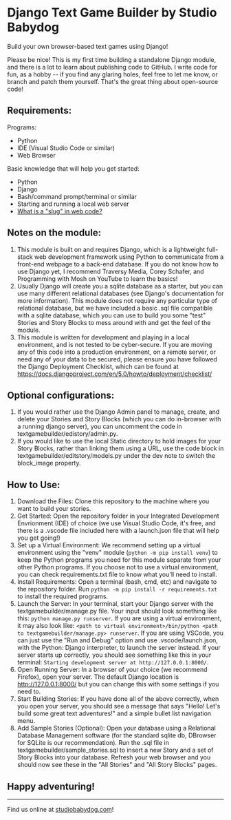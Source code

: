 # Django Text Game Builder by Studio Babydog
Build your own browser-based text games using Django!

Please be nice! This is my first time building a standalone Django module, and there is a lot to learn about publishing code to GitHub. I write code for fun, as a hobby -- if you find any glaring holes, feel free to let me know, or branch and patch them yourself. That's the great thing about open-source code!

## Requirements:
Programs:
* Python
* IDE (Visual Studio Code or similar)
* Web Browser

Basic knowledge that will help you get started:
* Python
* Django
* Bash/command prompt/terminal or similar
* Starting and running a local web server
* [What is a "slug" in web code?](https://www.codecademy.com/article/christine_belzie/create-a-url-using-slugs)

## Notes on the module:
1. This module is built on and requires Django, which is a lightweight full-stack web development framework using Python to communicate from a front-end webpage to a back-end database. If you do not know how to use Django yet, I recommend Traversy Media, Corey Schafer, and Programming with Mosh on YouTube to learn the basics!
2. Usually Django will create you a sqlite database as a starter, but you can use many different relational databases (see Django's documentation for more information). This module does not require any particular type of relational database, but we have included a basic .sql file compatible with a sqlite database, which you can use to build you some "test" Stories and Story Blocks to mess around with and get the feel of the module.
3. This module is written for development and playing in a local environment, and is not tested to be cyber-secure. If you are moving any of this code into a production environment, on a remote server, or need any of your data to be secured, please ensure you have followed the Django Deployment Checklist, which can be found at https://docs.djangoproject.com/en/5.0/howto/deployment/checklist/

## Optional configurations:
1. If you would rather use the Django Admin panel to manage, create, and delete your Stories and Story Blocks (which you can do in-browser with a running django server), you can uncomment the code in textgamebuilder/edistory/admin.py.
2. If you would like to use the local Static directory to hold images for your Story Blocks, rather than linking them using a URL, use the code block in textgamebuilder/editstory/models.py under the dev note to switch the block_image property.

## How to Use:
1. Download the Files: Clone this repository to the machine where you want to build your stories.
2. Get Started: Open the repository folder in your Integrated Development Envrionment (IDE) of choice (we use Visual Studio Code, it's free, and there is a .vscode file included here with a launch.json file that will help you get going!)
3. Set up a Virtual Environment: We recommend setting up a virtual environment using the "venv" module (`python -m pip install venv`) to keep the Python programs you need for this module separate from your other Python programs. If you choose not to use a virtual environment, you can check requirements.txt file to know what you'll need to install.
4. Install Requirements: Open a terminal (bash, cmd, etc) and navigate to the repository folder. Run `python -m pip install -r requirements.txt` to install the required programs. 
5. Launch the Server: In your terminal, start your Django server with the textgamebuilder/manage.py file. Your input should look something like this: `python manage.py runserver`. If you are using a virtual environment, it may also look like: `<path to virtual environment>/bin/python <path to textgamebuilder/manage.py> runserver`. If you are using VSCode, you can just use the "Run and Debug" option and use .vscode/launch.json, with the Python: Django interpreter, to launch the server instead. If your server starts up correctly, you should see something like this in your terminal: `Starting development server at http://127.0.0.1:8000/`.
6. Open Running Server: In a browser of your choice (we recommend Firefox), open your server. The default Django location is http://127.0.0.1:8000/ but you can change this with some settings if you need to.
7. Start Building Stories: If you have done all of the above correctly, when you open your server, you should see a message that says "Hello! Let's build some great text adventures!" and a simple bullet list navigation menu.
8. Add Sample Stories (Optional): Open your database using a Relational Database Management software (for the standard sqlite db, DBrowser for SQLite is our recommendation). Run the .sql file in textgamebuilder/sample_stories.sql to insert a new Story and a set of Story Blocks into your database. Refresh your web browser and you should now see these in the "All Stories" and "All Story Blocks" pages.

## Happy adventuring!
____

Find us online at [studiobabydog.com](http://studiobabydog.com)!

